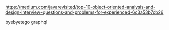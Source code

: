 https://medium.com/javarevisited/top-10-object-oriented-analysis-and-design-interview-questions-and-problems-for-experienced-6c3a53b7cb26

byebyetego
graphql
